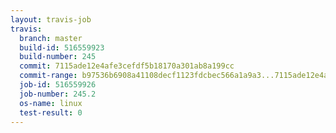 ```yaml
---
layout: travis-job
travis:
  branch: master
  build-id: 516559923
  build-number: 245
  commit: 7115ade12e4afe3cefdf5b18170a301ab8a199cc
  commit-range: b97536b6908a41108decf1123fdcbec566a1a9a3...7115ade12e4afe3cefdf5b18170a301ab8a199cc
  job-id: 516559926
  job-number: 245.2
  os-name: linux
  test-result: 0
---
```

